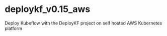 # deploykf_v0.15_aws
Deploy Kubeflow with the DeployKF project on self hosted AWS Kubernetes platform
